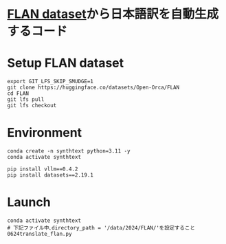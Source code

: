 # [FLAN dataset](https://huggingface.co/datasets/Open-Orca/FLAN)から日本語訳を自動生成するコード

# Setup FLAN dataset
~~~
export GIT_LFS_SKIP_SMUDGE=1
git clone https://huggingface.co/datasets/Open-Orca/FLAN
cd FLAN
git lfs pull 
git lfs checkout
~~~

# Environment
~~~
conda create -n synthtext python=3.11 -y
conda activate synthtext

pip install vllm==0.4.2
pip install datasets==2.19.1
~~~

# Launch
~~~
conda activate synthtext
# 下記ファイル中､directory_path = '/data/2024/FLAN/'を設定すること
0624translate_flan.py
~~~